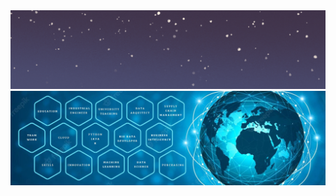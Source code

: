 
<!--
**AnaRamos2022/AnaRamos2022** is a ✨ _special_ ✨ repository because its `README.md` (this file) appears on your GitHub profile.

Here are some ideas to get you started:

- 🔭 I’m currently working on ...
- 🌱 I’m currently learning ...
- 👯 I’m looking to collaborate on ...
- 🤔 I’m looking for help with ...
- 💬 Ask me about ...
- 📫 How to reach me: ...
- 😄 Pronouns: ...
- ⚡ Fun fact: ...
-->
<div align="center" width="50">
  <img src="Gif.gif" alt="Welcome!" width="1000"/>
</div>
<img alt="ViewCount" src="https://github.com/AnaRamos2022/AnaRamos2022/blob/8e0f987dc1abd232953eba588700565cc0c6ba09/Fondo%20LinkedIn.jpg" />
